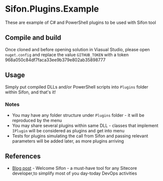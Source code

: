 # Sifon.Plugins.Example
These are example of C# and PowerShell plugins to be used with Sifon tool

## Compile and build

Once cloned and before opening solution in Viasual Studio, please open `nuget.config` and replace the value `GITHUB_TOKEN` with a token 968a050c84df7faca33ee9b379e802ab35898777 


## Usage

Simply put compiled DLLs and/or PowerShell scripts into `Plugins` folder within Sifon, and that's it!

### Notes

- You may have any folder structure under `Plugins` folder - it will be reproduced by the menu
- You may share several plugins within same DLL - classes that implement `IPlugin` will be considered as plugins and get into menu
- Tests for plugins simulating the call from Sifon and passing relevant parameters will be added later, as more plugins arriving


## References

* [Blog post](http://blog.MartinMiles.net/post/welcome-sifon-a-must-have-tool-for-any-sitecore-developer-to-simplify-most-of-you-day-today-devops-activities) - Welcome Sifon - a must-have tool for any Sitecore developer,to simplify most of you day-today DevOps activities